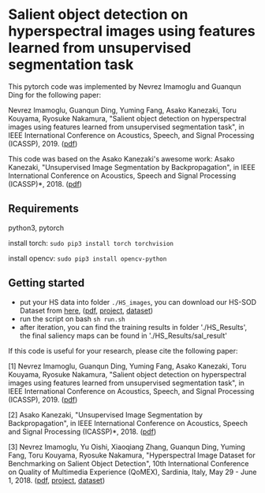 # Salient object detection on hyperspectral images using features learned from unsupervised segmentation task

This pytorch code was implemented by Nevrez Imamoglu and Guanqun Ding for the following paper:

Nevrez Imamoglu, Guanqun Ding, Yuming Fang, Asako Kanezaki, Toru Kouyama, Ryosuke Nakamura, "Salient object detection on hyperspectral images using features learned from unsupervised segmentation task", 
in IEEE International Conference on Acoustics, Speech, and Signal Processing (ICASSP), 2019. ([pdf](https://arxiv.org/pdf/1902.10993.pdf))

This code was based on the Asako Kanezaki's awesome work:
Asako Kanezaki, "Unsupervised Image Segmentation by Backpropagation", in IEEE International Conference on Acoustics, Speech and Signal Processing (ICASSP)*, 2018.
([pdf](https://kanezaki.github.io/pytorch-unsupervised-segmentation/ICASSP2018_kanezaki.pdf))

## Requirements

python3, pytorch

install torch: 
`sudo pip3 install torch torchvision`

install opencv: 
`sudo pip3 install opencv-python`

## Getting started
- put your HS data into folder `./HS_images`, you can download our HS-SOD Dataset from [here](http://www.google.com/url?q=http%3A%2F%2Fdata.airc.aist.go.jp%2FHS-SOD%2FHS-SOD.zip&sa=D&sntz=1&usg=AFQjCNHJq_RlibTFQ83XuPzi4xcDoOb5lg),
([pdf](https://arxiv.org/pdf/1806.11314.pdf), [project](https://github.com/gistairc/HS-SOD), [dataset](http://www.google.com/url?q=http%3A%2F%2Fdata.airc.aist.go.jp%2FHS-SOD%2FHS-SOD.zip&sa=D&sntz=1&usg=AFQjCNHJq_RlibTFQ83XuPzi4xcDoOb5lg))
- run the script on bash
`sh run.sh`
- after iteration, you can find the training results in folder './HS_Results', the final saliency maps can be found in './HS_Results/sal_result'

If this code is useful for your research, please cite the following paper:

[1] Nevrez Imamoglu, Guanqun Ding, Yuming Fang, Asako Kanezaki, Toru Kouyama, Ryosuke Nakamura, "Salient object detection on hyperspectral images using features learned from unsupervised segmentation task", 
in IEEE International Conference on Acoustics, Speech, and Signal Processing (ICASSP), 2019. ([pdf](https://arxiv.org/pdf/1902.10993.pdf))

[2] Asako Kanezaki, "Unsupervised Image Segmentation by Backpropagation", in IEEE International Conference on Acoustics, Speech and Signal Processing (ICASSP)*, 2018.
([pdf](https://kanezaki.github.io/pytorch-unsupervised-segmentation/ICASSP2018_kanezaki.pdf))

[3] Nevrez Imamoglu, Yu Oishi, Xiaoqiang Zhang, Guanqun Ding, Yuming Fang, Toru Kouyama, Ryosuke Nakamura, "Hyperspectral Image Dataset for Benchmarking on Salient Object Detection", 10th International Conference on Quality of Multimedia Experience (QoMEX), Sardinia, Italy, May 29 - June 1, 2018. 
([pdf](https://arxiv.org/pdf/1806.11314.pdf), [project](https://github.com/gistairc/HS-SOD), [dataset](http://www.google.com/url?q=http%3A%2F%2Fdata.airc.aist.go.jp%2FHS-SOD%2FHS-SOD.zip&sa=D&sntz=1&usg=AFQjCNHJq_RlibTFQ83XuPzi4xcDoOb5lg))

 
